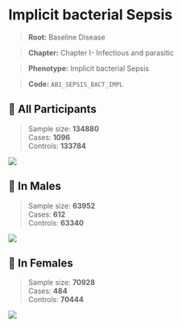 # Implicit bacterial Sepsis

> **Root:** Baseline Disease  

> **Chapter:** Chapter I- Infectious and parasitic  

> **Phenotype:** Implicit bacterial Sepsis  

> **Code:** `AB1_SEPSIS_BACT_IMPL`

## 🧪 All Participants  
> Sample size: **134880**  
> Cases: **1096**  
> Controls: **133784**
<img src="/Disease/Figures/ALL/Baseline/AB1_SEPSIS_BACT_IMPL.png"/>
<CsvTable src="/Disease/Data/ALL/Baseline/LG_AB1_SEPSIS_BACT_IMPL.csv" label="🔍 View full results" />

## 👨 In Males  
> Sample size: **63952**  
> Cases: **612**  
> Controls: **63340**
<img src="/Disease/Figures/Male/Baseline/AB1_SEPSIS_BACT_IMPL.png"/>
<CsvTable src="/Disease/Data/Male/Baseline/LG_AB1_SEPSIS_BACT_IMPL.csv" label="🔍 View full results" />

## 👩 In Females  
> Sample size: **70928**  
> Cases: **484**  
> Controls: **70444**
<img src="/Disease/Figures/Female/Baseline/AB1_SEPSIS_BACT_IMPL.png"/>
<CsvTable src="/Disease/Data/Female/Baseline/LG_AB1_SEPSIS_BACT_IMPL.csv" label="🔍 View full results" />
